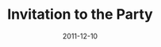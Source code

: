 ---
layout: message
category: message
series: "RSVP"
title: "Invitation to the Party"
date: 2011-12-10
audio-description: "Brian Tome talks about extending the invitation."
audio: "http://www.crossroads.net/players/media/hq/rsvp03.mp3"
audio-title: "Invitation to the Party"
audio-duration: "33:51"
program-description: "RSVP - Invitation to the Party Program"
program: "http://www.crossroads.net/players/media/hq/12_10-11_11Program.pdf"
program-title: "Invitation to the Party"
---